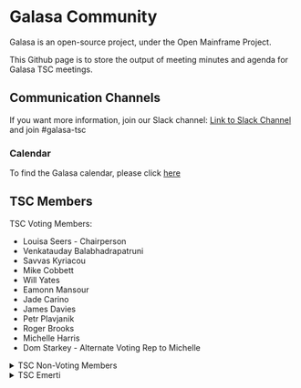 # Galasa Community

Galasa is an open-source project, under the Open Mainframe Project.

This Github page is to store the output of meeting minutes and agenda for Galasa TSC meetings.

## Communication Channels

If you want more information, join our Slack channel: [Link to Slack Channel](https://openmainframeproject.slack.com/join/shared_invite/zt-1x1bqpv1f-4Sm4c~XHsvrC~vkaS1kq_Q#/shared-invite/email) and join #galasa-tsc

### Calendar

To find the Galasa calendar, please click [here](https://lists.openmainframeproject.org/g/galasa-discussion/calendar)

## TSC Members

TSC Voting Members:
- Louisa Seers - Chairperson
- Venkatauday Balabhadrapatruni
- Savvas Kyriacou
- Mike Cobbett
- Will Yates
- Eamonn Mansour
- Jade Carino
- James Davies
- Petr Plavjanik
- Roger Brooks
- Michelle Harris
- Dom Starkey - Alternate Voting Rep to Michelle

<details>
  <summary>TSC Non-Voting Members</summary>
- Fiona Ampofo
- Holly Hunt
- Caroline McNamara
</details>

<details>
  <summary>TSC Emerti</summary>
- Dharmendra Mahanty
</details>

